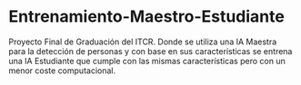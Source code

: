 # Entrenamiento-Maestro-Estudiante
Proyecto Final de Graduación del ITCR. Donde se utiliza una IA Maestra para la detección de personas y con base en sus características se entrena una IA Estudiante que cumple con las mismas características pero con un menor coste computacional.

